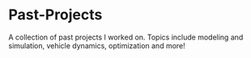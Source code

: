 # Past-Projects
A collection of past projects I worked on.
Topics include modeling and simulation, vehicle dynamics, optimization and more!
